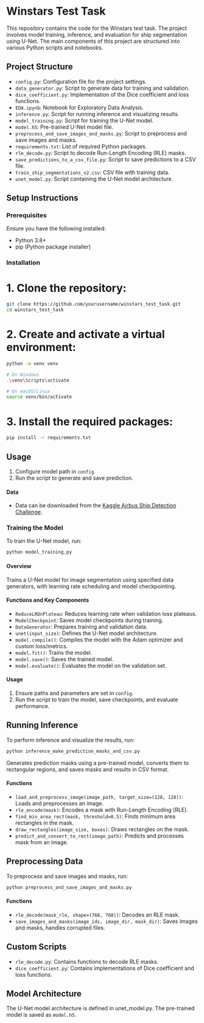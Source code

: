 # Winstars Test Task

This repository contains the code for the Winstars test task. The project involves model training, inference, and evaluation for ship segmentation using U-Net. The main components of this project are structured into various Python scripts and notebooks.

## Project Structure

- `config.py`: Configuration file for the project settings.
- `data_generator.py`: Script to generate data for training and validation.
- `dice_coefficient.py`: Implementation of the Dice coefficient and loss functions.
- `EDA.ipynb`: Notebook for Exploratory Data Analysis.
- `inference.py`: Script for running inference and visualizing results.
- `model_training.py`: Script for training the U-Net model.
- `model.h5`: Pre-trained U-Net model file.
- `preprocess_and_save_images_and_masks.py`: Script to preprocess and save images and masks.
- `requirements.txt`: List of required Python packages.
- `rle_decode.py`: Script to decode Run-Length Encoding (RLE) masks.
- `save_predictions_to_a_csv_file.py`: Script to save predictions to a CSV file.
- `train_ship_segmentations_v2.csv`: CSV file with training data.
- `unet_model.py`: Script containing the U-Net model architecture.

## Setup Instructions

### Prerequisites

Ensure you have the following installed:
- Python 3.8+
- pip (Python package installer)

### Installation


# 1. Clone the repository:
```bash
git clone https://github.com/yourusername/winstars_test_task.git
cd winstars_test_task
```

# 2. Create and activate a virtual environment:
```bash
python -m venv venv
```
```bash
# On Windows
.\venv\Scripts\activate
```
```bash
# On macOS/Linux
source venv/bin/activate
```

# 3. Install the required packages:
```bash
pip install -r requirements.txt
```

## Usage

1. Configure model path in `config`.
2. Run the script to generate and save prediction.

#### Data
- Data can be downloaded from the [Kaggle Airbus Ship Detection Challenge](https://www.kaggle.com/competitions/airbus-ship-detection/data).

### Training the Model

To train the U-Net model, run:

```bash
python model_training.py
```

#### Overview
Trains a U-Net model for image segmentation using specified data generators, with learning rate scheduling and model checkpointing.

#### Functions and Key Components
- `ReduceLROnPlateau`: Reduces learning rate when validation loss plateaus.
- `ModelCheckpoint`: Saves model checkpoints during training.
- `DataGenerator`: Prepares training and validation data.
- `unet(input_size)`: Defines the U-Net model architecture.
- `model.compile()`: Compiles the model with the Adam optimizer and custom loss/metrics.
- `model.fit()`: Trains the model.
- `model.save()`: Saves the trained model.
- `model.evaluate()`: Evaluates the model on the validation set.

#### Usage
1. Ensure paths and parameters are set in `config`.
2. Run the script to train the model, save checkpoints, and evaluate performance.

## Running Inference

To perform inference and visualize the results, run:

```bash
python inference_make_prediction_masks_and_csv.py
```

Generates prediction masks using a pre-trained model, converts them to rectangular regions, and saves masks and results in CSV format.

#### Functions
- `load_and_preprocess_image(image_path, target_size=(128, 128))`: Loads and preprocesses an image.
- `rle_encode(mask)`: Encodes a mask with Run-Length Encoding (RLE).
- `find_min_area_rect(mask, threshold=0.5)`: Finds minimum area rectangles in the mask.
- `draw_rectangles(image_size, boxes)`: Draws rectangles on the mask.
- `predict_and_convert_to_rect(image_path)`: Predicts and processes mask from an image.

## Preprocessing Data

To preprocess and save images and masks, run:

```bash
python preprocess_and_save_images_and_masks.py
```

#### Functions
- `rle_decode(mask_rle, shape=(768, 768))`: Decodes an RLE mask.
- `save_images_and_masks(image_ids, image_dir, mask_dir)`: Saves images and masks, handles corrupted files.


## Custom Scripts

- `rle_decode.py`: Contains functions to decode RLE masks.
- `dice_coefficient.py`: Contains implementations of Dice coefficient and loss functions.

## Model Architecture
The U-Net model architecture is defined in unet_model.py. The pre-trained model is saved as `model.h5`.